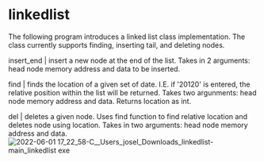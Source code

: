 # linkedlist

The following program introduces a linked list class implementation. The class currently supports finding, inserting tail, and deleting nodes.


insert_end      |   insert a new node at the end of the list. Takes in 2 arguments: head node memory address and data to be inserted.



find            |   finds the location of a given set of date. I.E. if '20120' is entered, the relative position within the list will be returned. Takes two argunments: head node memory address and data. Returns location as int.



del             |   deletes a given node. Uses find function to find relative location and deletes node using location. Takes in two arguments: head node memory address and data.
![2022-06-01 17_22_58-C__Users_josel_Downloads_linkedlist-main_linkedlist exe](https://user-images.githubusercontent.com/33710624/171524903-429f21f7-02c9-472a-8f0a-c9d747cf2a54.png)
